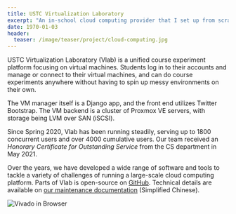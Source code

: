```yaml
---
title: USTC Virtualization Laboratory
excerpt: "An in-school cloud computing provider that I set up from scratch. Provides virtual machines and block storage for students to do course experiments."
date: 1970-01-03
header:
  teaser: /image/teaser/project/cloud-computing.jpg
---
```


USTC Virtualization Laboratory (Vlab) is a unified course experiment platform focusing on virtual machines.
Students log in to their accounts and manage or connect to their virtual machines,
and can do course experiments anywhere without having to spin up messy environments on their own.

The VM manager itself is a Django app, and the front end utilizes Twitter Bootstrap.
The VM backend is a cluster of Proxmox VE servers, with storage being LVM over SAN (iSCSI).

Since Spring 2020, Vlab has been running steadily, serving up to 1800 concurrent users and over 4000 cumulative users. Our team received an *Honorary Certificate for Outstanding Service* from the CS department in May 2021.

Over the years, we have developed a wide range of software and tools to tackle a variety of challenges of running a large-scale cloud computing platform. Parts of Vlab is open-source on [GitHub](https://github.com/USTC-vlab). Technical details are available on [our maintenance documentation](https://vlab.ibugone.com) (Simplified Chinese).

![Vivado in Browser](/image/vlab/vlab-in-browser.jpg)
